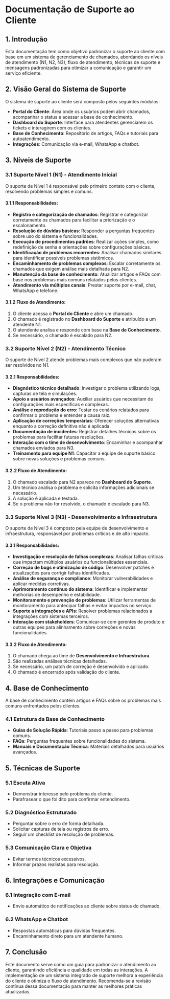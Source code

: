 # Documentação de Suporte ao Cliente

## 1. Introdução

Esta documentação tem como objetivo padronizar o suporte ao cliente com base em um sistema de gerenciamento de chamados, abordando os níveis de atendimento (N1, N2, N3), fluxo de atendimento, técnicas de suporte e mensagens padronizadas para otimizar a comunicação e garantir um serviço eficiente.

## 2. Visão Geral do Sistema de Suporte

O sistema de suporte ao cliente será composto pelos seguintes módulos:

- **Portal do Cliente**: Área onde os usuários podem abrir chamados, acompanhar o status e acessar a base de conhecimento.
- **Dashboard do Suporte**: Interface para atendentes gerenciarem os tickets e interagirem com os clientes.
- **Base de Conhecimento**: Repositório de artigos, FAQs e tutoriais para autoatendimento.
- **Integrações**: Comunicação via e-mail, WhatsApp e chatbot.

## 3. Níveis de Suporte

### 3.1 Suporte Nível 1 (N1) - Atendimento Inicial

O suporte de Nível 1 é responsável pelo primeiro contato com o cliente, resolvendo problemas simples e comuns.

#### 3.1.1 Responsabilidades:

- **Registro e categorização de chamados**: Registrar e categorizar corretamente os chamados para facilitar a priorização e o escalonamento.
- **Resolução de dúvidas básicas**: Responder a perguntas frequentes sobre uso do sistema e funcionalidades.
- **Execução de procedimentos padrões**: Realizar ações simples, como redefinição de senha e orientações sobre configurações básicas.
- **Identificação de problemas recorrentes**: Analisar chamados similares para identificar possíveis problemas sistêmicos.
- **Encaminhamento de problemas complexos**: Escalar corretamente os chamados que exigem análise mais detalhada para N2.
- **Manutenção da base de conhecimento**: Atualizar artigos e FAQs com base nos problemas mais comuns relatados pelos clientes.
- **Atendimento via múltiplos canais**: Prestar suporte por e-mail, chat, WhatsApp e telefone.

#### 3.1.2 Fluxo de Atendimento:

1. O cliente acessa o **Portal do Cliente** e abre um chamado.
2. O chamado é registrado no **Dashboard do Suporte** e atribuído a um atendente N1.
3. O atendente analisa e responde com base na **Base de Conhecimento**.
4. Se necessário, o chamado é escalado para N2.

### 3.2 Suporte Nível 2 (N2) - Atendimento Técnico

O suporte de Nível 2 atende problemas mais complexos que não puderam ser resolvidos no N1.

#### 3.2.1 Responsabilidades:

- **Diagnóstico técnico detalhado**: Investigar o problema utilizando logs, capturas de tela e simulações.
- **Apoio a usuários avançados**: Auxiliar usuários que necessitam de configurações mais específicas e complexas.
- **Análise e reprodução do erro**: Testar os cenários relatados para confirmar o problema e entender a causa raiz.
- **Aplicação de correções temporárias**: Oferecer soluções alternativas enquanto a correção definitiva não é aplicada.
- **Documentação de incidentes**: Registrar detalhes técnicos sobre os problemas para facilitar futuras resoluções.
- **Interação com o time de desenvolvimento**: Encaminhar e acompanhar chamados enviados para N3.
- **Treinamento para equipe N1**: Capacitar a equipe de suporte básico sobre novas soluções e problemas comuns.

#### 3.2.2 Fluxo de Atendimento:

1. O chamado escalado para N2 aparece no **Dashboard do Suporte**.
2. Um técnico analisa o problema e solicita informações adicionais se necessário.
3. A solução é aplicada e testada.
4. Se o problema não for resolvido, o chamado é escalado para N3.

### 3.3 Suporte Nível 3 (N3) - Desenvolvimento e Infraestrutura

O suporte de Nível 3 é composto pela equipe de desenvolvimento e infraestrutura, responsável por problemas críticos e de alto impacto.

#### 3.3.1 Responsabilidades:

- **Investigação e resolução de falhas complexas**: Analisar falhas críticas que impactam múltiplos usuários ou funcionalidades essenciais.
- **Correção de bugs e otimização de código**: Desenvolver patches e atualizações para corrigir falhas identificadas.
- **Análise de segurança e compliance**: Monitorar vulnerabilidades e aplicar medidas corretivas.
- **Aprimoramento contínuo do sistema**: Identificar e implementar melhorias de desempenho e estabilidade.
- **Monitoramento e prevenção de problemas**: Utilizar ferramentas de monitoramento para antecipar falhas e evitar impactos no serviço.
- **Suporte a integrações e APIs**: Resolver problemas relacionados a integrações com sistemas terceiros.
- **Interação com stakeholders**: Comunicar-se com gerentes de produto e outras equipes para alinhamento sobre correções e novas funcionalidades.

#### 3.3.2 Fluxo de Atendimento:

1. O chamado chega ao time de **Desenvolvimento e Infraestrutura**.
2. São realizadas análises técnicas detalhadas.
3. Se necessário, um patch de correção é desenvolvido e aplicado.
4. O chamado é encerrado após validação do cliente.

## 4. Base de Conhecimento

A base de conhecimento contém artigos e FAQs sobre os problemas mais comuns enfrentados pelos clientes.

### 4.1 Estrutura da Base de Conhecimento

- **Guias de Solução Rápida**: Tutoriais passo a passo para problemas comuns.
- **FAQs**: Perguntas frequentes sobre funcionalidades do sistema.
- **Manuais e Documentação Técnica**: Materiais detalhados para usuários avançados.

## 5. Técnicas de Suporte

### 5.1 Escuta Ativa

- Demonstrar interesse pelo problema do cliente.
- Parafrasear o que foi dito para confirmar entendimento.

### 5.2 Diagnóstico Estruturado

- Perguntar sobre o erro de forma detalhada.
- Solicitar capturas de tela ou registros de erro.
- Seguir um checklist de resolução de problemas.

### 5.3 Comunicação Clara e Objetiva

- Evitar termos técnicos excessivos.
- Informar prazos realistas para resolução.

## 6. Integrações e Comunicação

### 6.1 Integração com E-mail

- Envio automático de notificações ao cliente sobre status do chamado.

### 6.2 WhatsApp e Chatbot

- Respostas automáticas para dúvidas frequentes.
- Encaminhamento direto para um atendente humano.

## 7. Conclusão

Este documento serve como um guia para padronizar o atendimento ao cliente, garantindo eficiência e qualidade em todas as interações. A implementação de um sistema integrado de suporte melhora a experiência do cliente e otimiza o fluxo de atendimento. Recomenda-se a revisão contínua dessa documentação para manter as melhores práticas atualizadas.
